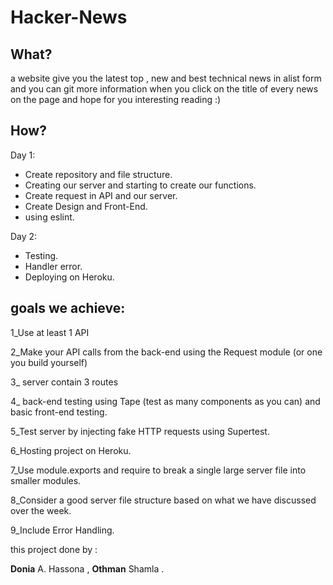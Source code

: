 # Hacker-News 

## What?
a website give you the latest top , new and best technical news in alist form and you can git more information when you click on the title of every news on the page and hope for you interesting reading :)

## How?

Day 1:

* Create repository and file structure.
* Creating our server and starting to create our functions.
* Create request in API and our server.
* Create Design and Front-End.
* using eslint. 


Day 2:

* Testing.
* Handler error.
* Deploying on Heroku.



## goals we achieve:


1_Use at least 1 API

2_Make your API calls from the back-end using the Request module (or one you build yourself)

3_ server  contain  3 routes

4_ back-end testing using Tape (test as many components as you can) and basic front-end testing.

5_Test server by injecting fake HTTP requests using Supertest.

6_Hosting project on Heroku.

7_Use module.exports and require to break a single large server file into smaller modules.

8_Consider a good server file structure based on what we have discussed over the week.

9_Include Error Handling. 



this project done by :

**Donia** A. Hassona  , **Othman** Shamla . 

